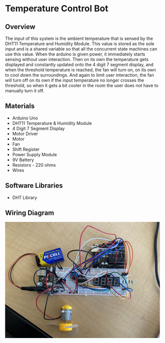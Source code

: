 # Temperature Control Bot
## Overview
The input of this system is the ambient temperature that is sensed by the DHT11 Temperature
and Humidity Module. This value is stored as the sole input and is a shared variable so that all
the concurrent state machines can use this value. When the arduino is given power, it
immediately starts sensing without user interaction. Then on its own the temperature gets
displayed and constantly updated onto the 4 digit 7 segment display, and when the threshold
temperature is reached, the fan will turn on, on its own to cool down the surroundings. And again
to limit user interaction, the fan will turn off on its own if the input temperature no longer crosses
the threshold, so when it gets a bit cooler in the room the user does not have to manually turn it
off.

## Materials
- Arduino Uno
- DHT11 Temperature & Humidity Module
- 4 Digit 7 Segment Display
- Motor Driver
- Motor
- Fan
- Shift Register
- Power Supply Module
- 9V Battery
- Resistors - 220 ohms
- Wires

## Software Libraries
- DHT Library

## Wiring Diagram
![](images/cs120b_pic.png)
